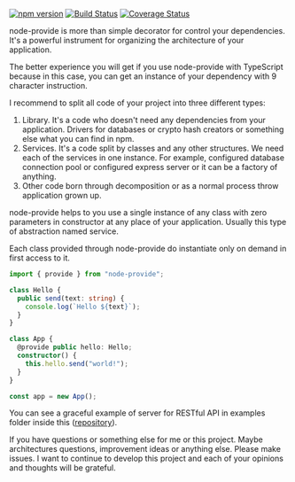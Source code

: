 [![npm version](https://badge.fury.io/js/node-provide.svg)](https://badge.fury.io/js/node-provide)
[![Build Status](https://travis-ci.org/betula/node-provide.svg?branch=master)](https://travis-ci.org/betula/node-provide)
[![Coverage Status](https://coveralls.io/repos/github/betula/node-provide/badge.svg?branch=master)](https://coveralls.io/github/betula/node-provide?branch=master)


node-provide is more than simple decorator for control your dependencies. It's a powerful instrument for organizing the architecture of your application.

The better experience you will get if you use node-provide with TypeScript because in this case, you can get an instance of your dependency with 9 character instruction.

I recommend to split all code of your project into three different types:
1. Library. It's a code who doesn't need any dependencies from your application. Drivers for databases or crypto hash creators or something else what you can find in npm.
2. Services. It's a code split by classes and any other structures. We need each of the services in one instance. For example, configured database connection pool or configured express server or it can be a factory of anything.
3. Other code born through decomposition or as a normal process throw application grown up.

node-provide helps to you use a single instance of any class with zero parameters in constructor at any place of your application. Usually this type of abstraction named service.

Each class provided through node-provide do instantiate only on demand in first access to it.

```ts
import { provide } from "node-provide";

class Hello {
  public send(text: string) {
    console.log(`Hello ${text}`);
  }
}

class App {
  @provide public hello: Hello;
  constructor() {
    this.hello.send("world!");
  }
}

const app = new App();
```

You can see a graceful example of server for RESTful API in examples folder inside this ([repository](https://github.com/betula/node-provide/tree/master/examples/api-server-with-jest)).

If you have questions or something else for me or this project. Maybe architectures questions, improvement ideas or anything else. Please make issues. I want to continue to develop this project and each of your opinions and thoughts will be grateful.

